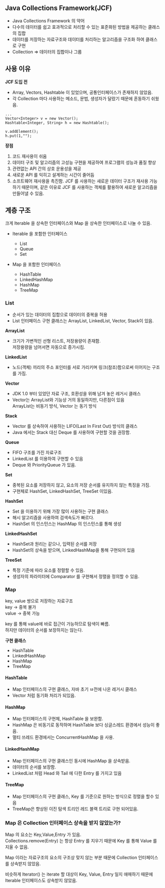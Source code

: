 ## Java Collections Framework(JCF)

- Java Collections Framework 의 약어
- 다수의 데이터를 쉽고 효과적으로 처리할 수 있는 표준화된 방법을 제공하는 클래스의 집합
- 데이터를 저장하는 자료구조와 데이터를 처리하는 알고리즘을 구조화 하여 클래스로 구현
- Collection => 데이터의 집합이나 그룹

## 사용 이유

**JCF 도입 전**

- Array, Vectors, Hashtable 이 있었으며, 공통인터페이스가 존재하지 않았음.
- 각 Collection 마다 사용하는 메소드, 문법, 생성자가 달랐기 때문에 혼동하기 쉬웠음.

```
...
Vector<Integer> v = new Vector();
Hashtable<Integer, String> h = new Hashtable();

v.addElement();
h.put(1,"");
```


**장점**
1. 코드 재사용이 쉬움
2. 데이터 구조 및 알고리즘의 고성능 구현을 제공하여 프로그램의 성능과 품질 향상
3. 관련없는 API 간의 상호 운용성을 제공
4. 새로운 API 를 익히고 설계하는 시간이 줄어듬
5. 소프트웨어 재사용을 촉진함. JCF 를 사용하는 새로운 데이터 구조가 재사용 가능하기 때문이며, 같은 이유로 JCF 를 사용하는 객체를 활용하여 새로운 알고리즘을 만들어낼 수 있음.

## 계층 구조

크게 Iterable 을 상속한 인터페이스와 Map 을 상속한 인터페이스로 나눌 수 있음.

- Iterable 을 포함한 인터페이스
    - List
    - Queue
    - Set  

- Map 을 포함한 인터페이스
    - HashTable
    - LinkedHashMap
    - HashMap
    - TreeMap  

### List

- 순서가 있는 데이터의 집합으로 데이터의 중복을 허용
- List 인터페이스 구현 클래스는 ArrayList, LinkedList, Vector, Stack이 있음.

**ArrayList**

- 크기가 가변적인 선형 리스트, 저장용량이 존재함.  
    저장용량을 넘어서면 자동으로 증가시킴.

**LinkedList**

- 노드(객체) 끼리의 주소 포인터를 서로 가리키며 링크(참조)함으로써 이어지는 구조를 가짐.

**Vector**

- JDK 1.0 부터 있었던 자료 구조, 호환성을 위해 남겨 놓은 레거시 클래스
- Vector는 ArrayList와 기능상 거의 동일하지만, 다른점이 있음  
    ArrayList는 비동기 방식, Vector 는 동기 방식

**Stack**

- Vector 를 상속하여 사용하는 LIFO(Last In First Out) 방식의 클래스
- Java 에서는 Stack 대신 Deque 를 사용하여 구현할 것을 권장함.

**Queue**

- FIFO 구조를 가진 자료구조
- LinkedList 를 이용하여 구현할 수 있음
- Deque 와 PriorityQueue 가 있음.

**Set**

- 중복된 요소를 저장하지 않고, 요소의 저장 순서를 유지하지 않는 특징을 가짐.
- 구현체로 HashSet, LinkedHashSet, TreeSet 이있음.

**HashSet**

- Set 을 이용하기 위해 가장 많이 사용하는 구현 클래스
- 해시 알고리즘을 사용하여 검색속도가 빠르다.
- HashSet 의 인스턴스는 HashMap 의 인스턴스를 통해 생성

**LinkedHashSet**

- HashSet과 원리는 같으나, 입력된 순서를 저장
- HashSet의 상속을 받으며, LinkedHashMap을 통해 구현되어 있음

**TreeSet**

- 특정 기준에 따라 요소를 정렬할 수 있음.
- 생성자의 파라미터에 Comparator 를 구현해서 정렬을 정의할 수 있음.

### Map

key, value 쌍으로 저장하는 자료구조  
key -> 중복 불가  
value -> 중복 가능

key 를 통해 value에 바로 접근이 가능하므로 탐색이 빠름.  
하지만 데이터의 순서를 보장하지는 않는다.

**구현 클래스**

- HashTable
- LinkedHashMap
- HashMap
- TreeMap

#### HashTable

- Map 인터페이스의 구현 클래스, 자바 초기 ㅂ전에 나온 레거시 클래스
- Vector 처럼 동기화 처리가 되있음.

#### HashMap

- Map 인터페이스의 구현체, HashTable 을 보완함.
- HashMap 은 비동기로 동작하며 HashTable 보다 싱글스레드 환경에서 성능이 좋음.
- 멀티 쓰레드 환경에서는 ConcurrentHashMap 을 사용.

#### LinkedHashMap
- Map 인터페이스의 구현 클래스인 동시에 HashMap 을 상속받음.
- 데이터의 순서를 보장함.
- LinkedList 처럼 Head 와 Tail 에 다한 Entry 를 가지고 있음

#### TreeMap
- Map 인터페이스의 구현 클래스, Key 를 기준으로 원하는 방식으로 정렬을 할수 있음
- TreeMap은 향상된 이진 탐색 트리인 레드 블랙 트리로 구현 되어있음.

### Map 은 Collection 인터페이스 상속을 받지 않았는가?

Map 의 요소는 Key,Value,Entry 가 있음.  
Collections.remove(Entry) 는 항상 Entry 를 지우기 때문에 Key 를 통해 Value 를 지울 수 없음.

Map 이라는 자료구조의 요소의 구조상 맞지 않는 부분 때문에 Collection 인터페이스를 상속받지 않았음.

비슷하게 Iterator() 는 iterate 할 대상이 Key, Value, Entry 일지 애매하기 때문에 Iterable 인터페이스도 상속받지 않았음.